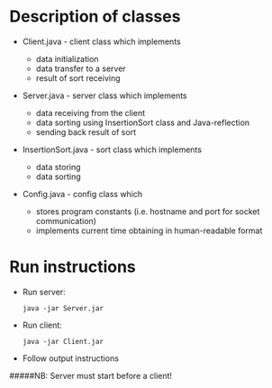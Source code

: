 # Description of classes
* Client.java - client class which implements
    - data initialization
    - data transfer to a server
    - result of sort receiving
    
* Server.java - server class which implements 

    - data receiving from the client
    - data sorting using InsertionSort class and Java-reflection
    - sending back result of sort

* InsertionSort.java - sort class which implements
    
    - data storing
    - data sorting

* Config.java - config class which

    - stores program constants (i.e. hostname and port for socket communication)
    - implements current time obtaining in human-readable format

# Run instructions 
* Run server: 

    `java -jar Server.jar`
    
* Run client:

    `java -jar Client.jar`
    
* Follow output instructions

#####NB: Server must start before a client!